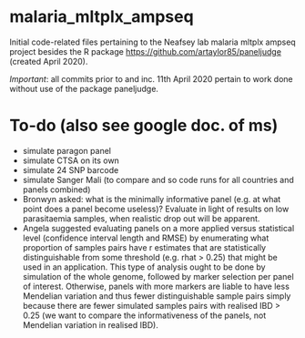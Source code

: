 # malaria_mltplx_ampseq
Initial code-related files pertaining to the Neafsey lab malaria mltplx ampseq project besides the R package https://github.com/artaylor85/paneljudge (created April 2020).

*Important*: all commits prior to and inc. 11th April 2020 pertain to work done without use of the package paneljudge. 

# To-do (also see google doc. of ms)
- simulate paragon panel 
- simulate CTSA on its own 
- simulate 24 SNP barcode 
- simulate Sanger Mali (to compare and so code runs for all countries and panels combined)
- Bronwyn asked: what is the minimally informative panel (e.g. at what point does a panel become useless)? Evaluate in light of results on low parasitaemia samples, when realistic drop out will be apparent.  
- Angela suggested evaluating panels on a more applied versus statistical level (confidence interval length and RMSE) by enumerating what proportion of samples pairs have r estimates that are statistically distinguishable from some threshold (e.g. rhat > 0.25) that might be used in an application. This type of analysis ought to be done by simulation of the whole genome, followed by marker selection per panel of interest. Otherwise, panels with more markers are liable to have less Mendelian variation and thus fewer distinguishable sample pairs simply because there are fewer simulated samples pairs with realised IBD > 0.25 (we want to compare the informativeness of the panels, not Mendelian variation in realised IBD).




